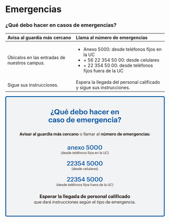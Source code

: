 # Emergencias

### ¿Qué debo hacer en casos de emergencias?

<table>
  <thead>
    <tr>
      <th style="text-align:left">Avisa al guardia m&#xE1;s cercano</th>
      <th style="text-align:left">Llama al n&#xFA;mero de emergencias</th>
    </tr>
  </thead>
  <tbody>
    <tr>
      <td style="text-align:left">&#xDA;bicalos en las entradas de nuestros campus.</td>
      <td style="text-align:left">
        <p></p>
        <ul>
          <li>Anexo 5000: desde tel&#xE9;fonos fijos en la UC</li>
          <li>+ 56 22 354 50 00: desde celulares</li>
          <li>+ 22 354 50 00: desde tel&#xE9;fonos fijos fuera de la UC</li>
        </ul>
      </td>
    </tr>
    <tr>
      <td style="text-align:left">Sigue sus instrucciones.</td>
      <td style="text-align:left">Espera la llegada del personal calificado y sigue sus instrucciones.</td>
    </tr>
  </tbody>
</table>  

![Tel&#xE9;fonos de emergencias](../../.gitbook/assets/image%20%281%29.png)





